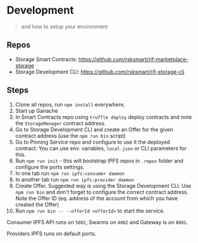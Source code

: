 # Development

> and how to setup your environment

## Repos

 - Storage Smart Contracts: https://github.com/rsksmart/rif-marketplace-storage
 - Storage Development CLI: https://github.com/rsksmart/rif-storage-cli

## Steps

 1. Clone all repos, run `npm install` everywhere.
 1. Start up Ganache
 1. In Smart Contracts repo using `truffle deploy` deploy contracts and note the `StorageManager` contract address.
 1. Go to Storage Development CLI and create an Offer for the given contract address (use the `npm run bin` script)
 1. Go to Pinning Service repo and configure to use it the deployed contract. You can use env. variables, `local.json` or CLI parameters for this.
 1. Run `npm run init` - this will bootstrap IPFS repos in `.repos` folder and configure the ports settings.
 1. In one tab run `npm run ipfs:consumer daemon`
 1. In another tab run `npm run ipfs:provider daemon`
 1. Create Offer. Suggested way is using the Storage Development CLI. Use `npm run bin` and don't forget to configure the correct contract address.
    Note the Offer ID (eq. address of the account from which you have created the Offer)
 1. Run `npm run bin -- --offerId <offerId>` to start the service.

Consumer IPFS API runs on `5002`, Swarms on `4002` and Gateway is on `8081`.

Providers IPFS runs on default ports.

